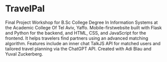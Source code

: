 # TravelPal
Final Project Workshop for B.Sc College Degree In Information Systems at the Academic College Of Tel Aviv, Yaffo. Mobile-firstwebsite built with Flask and Python for the backend, and HTML, CSS, and JavaScript for the frontend. It helps travelers find partners using an advanced matching algorithm. Features include an inner chat TalkJS API for matched users and tailored travel planning via the ChatGPT API.
Created with Adi Blau and Yuval Zuckerberg.
